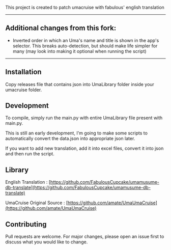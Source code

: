 This project is created to patch umacruise with fabulous' english translation

---

## Additional changes from this fork:

* Inverted order in which an Uma's name and title is shown in the app's selector. This breaks auto-detection, but should make life simpler for many (may look into making it optional when running the script)

---

## Installation

Copy releases file that contains json into UmaLibrary folder inside your umacruise folder.

## Development

To compile, simply run the main.py with entire UmaLibrary file present with main.py.

This is still an early development, I'm going to make some scripts to automatically convert the data.json into appropriate json later.

If you want to add new translation, add it into excel files, convert it into json and then run the script.

## Library
English Translation : [https://github.com/FabulousCupcake/umamusume-db-translate](https://github.com/FabulousCupcake/umamusume-db-translate)

UmaCruise Original Source : [https://github.com/amate/UmaUmaCruise](https://github.com/amate/UmaUmaCruise)


## Contributing
Pull requests are welcome. For major changes, please open an issue first to discuss what you would like to change.


